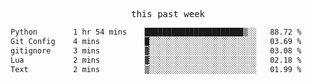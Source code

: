 

<p align="center"><samp>this past week</samp></p>
<!--START_SECTION:waka-->

```txt
Python        1 hr 54 mins    ██████████████████████▒░░   88.72 %
Git Config    4 mins          █░░░░░░░░░░░░░░░░░░░░░░░░   03.69 %
gitignore     3 mins          ▓░░░░░░░░░░░░░░░░░░░░░░░░   03.08 %
Lua           2 mins          ▓░░░░░░░░░░░░░░░░░░░░░░░░   02.18 %
Text          2 mins          ▒░░░░░░░░░░░░░░░░░░░░░░░░   01.99 %
```

<!--END_SECTION:waka-->


